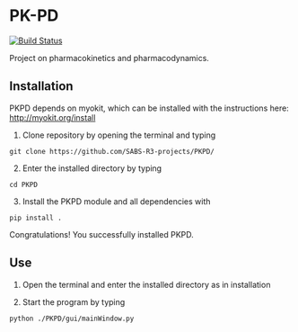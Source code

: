 # PK-PD
[![Build Status](https://travis-ci.org/SABS-R3-projects/PKPD.svg?branch=master)](https://travis-ci.org/SABS-R3-projects/PKPD)

Project on pharmacokinetics and pharmacodynamics.

## Installation

PKPD depends on myokit, which can be installed with the instructions here: http://myokit.org/install

1. Clone repository by opening the terminal and typing

```
git clone https://github.com/SABS-R3-projects/PKPD/
```
2. Enter the installed directory by typing
```
cd PKPD
```
3. Install the PKPD module and all dependencies with
```
pip install .
```

Congratulations! You successfully installed PKPD.

## Use

1. Open the terminal and enter the installed directory as in installation

2. Start the program by typing
```
python ./PKPD/gui/mainWindow.py
```
